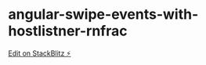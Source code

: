 # angular-swipe-events-with-hostlistner-rnfrac

[Edit on StackBlitz ⚡️](https://stackblitz.com/edit/angular-swipe-events-with-hostlistner-rnfrac)